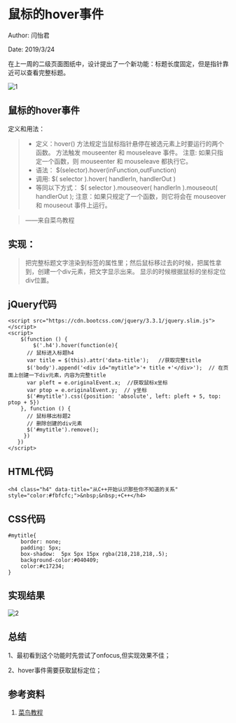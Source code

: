 # 鼠标的hover事件

Author: 闫怡君

Date: 2019/3/24

在上一周的二级页面图纸中，设计提出了一个新功能：标题长度固定，但是指针靠近可以查看完整标题。

![1](https://github.com/YanYijun/Blog-Share/blob/master/assets/03/03/YanYijun/1.JPG)


## 鼠标的hover事件

定义和用法：

> - 定义：hover() 方法规定当鼠标指针悬停在被选元素上时要运行的两个函数。 方法触发 mouseenter 和 mouseleave 事件。
>      注意: 如果只指定一个函数，则 mouseenter 和 mouseleave 都执行它。
> - 语法：
>      $(selector).hover(inFunction,outFunction) 
> - 调用:
>      $( selector ).hover( handlerIn, handlerOut )
> - 等同以下方式：
>     $( selector ).mouseover( handlerIn ).mouseout( handlerOut );
>     注意：如果只规定了一个函数，则它将会在 mouseover 和 mouseout 事件上运行。

> ——来自菜鸟教程


## 实现：


>把完整标题文字渲染到标签的属性里；然后鼠标移过去的时候，把属性拿到，创建一个div元素，把文字显示出来。
>显示的时候根据鼠标的坐标定位div位置。

## jQuery代码

```+jquery
<script src="https://cdn.bootcss.com/jquery/3.3.1/jquery.slim.js"></script>
<script>
	$(function () {
		$('.h4').hover(function(e){
      // 鼠标进入标题h4
      var title = $(this).attr('data-title');   //获取完整title
      $('body').append('<div id="mytitle">'+ title +'</div>');  // 在页面上创建一下div元素，内容为完整title
      var pleft = e.originalEvent.x;  //获取鼠标x坐标
      var ptop = e.originalEvent.y;  // y坐标
      $('#mytitle').css({position: 'absolute', left: pleft + 5, top: ptop + 5})
    }, function () { 
      // 鼠标移出标题2
      // 删除创建的div元素
      $('#mytitle').remove();
     })
   })
</script>

```

## HTML代码

```+html
<h4 class="h4" data-title="从C++开始认识那些你不知道的关系"
style="color:#fbfcfc;">&nbsp;&nbsp;+C++</h4>

```

## CSS代码

```+css
#mytitle{
    border: none;
    padding: 5px;
    box-shadow:  5px 5px 15px rgba(218,218,218,.5);
    background-color:#040409;
    color:#c17234;
}

```

## 实现结果

![2](https://github.com/YanYijun/Blog-Share/blob/master/assets/03/03/YanYijun/2.png)

## 总结

1、最初看到这个功能时先尝试了onfocus,但实现效果不佳；

2、hover事件需要获取鼠标定位；

## 参考资料

1. [菜鸟教程](http://www.runoob.com/)